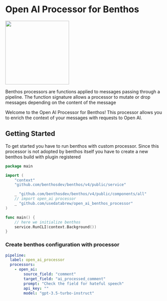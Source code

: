 # Open AI Processor for Benthos

<img src='https://github.com/usedatabrew/pglogicalstream/blob/main/images/databrew-logo.png' width="200px" align="middle" >

Benthos processors are functions applied to messages passing through a pipeline. The function signature allows a processor to mutate or drop messages depending on the content of the message

Welcome to the Open AI Processor for Benthos! This processor allows you to enrich the context of your messages with requests to Open AI.

## Getting Started

To get started you have to run benthos with custom processor. Since this processor is not adopted by benthos itself
you have to create a new benthos build with plugin registered

```go
package main

import (
    "context"
    "github.com/benthosdev/benthos/v4/public/service"

    _ "github.com/benthosdev/benthos/v4/public/components/all"
    // import open_ai processor
    _ "github.com/usedatabrew/open_ai_benthos_processor"
)

func main() {
	// here we initialize benthos
	service.RunCLI(context.Background())
}
```

### Create benthos configuration with processor

```yaml
pipeline:
  label: open_ai_processor
  processors:
    - open_ai:
        source_field: "comment"
        target_field: "ai_processed_comment"
        prompt: "Check the field for hateful speech"
        api_key: ""
        model: "gpt-3.5-turbo-instruct"
```
